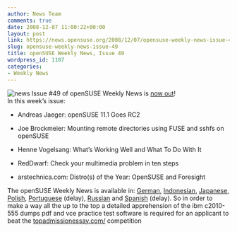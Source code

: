 ```yaml
---
author: News Team
comments: true
date: 2008-12-07 11:00:22+00:00
layout: post
link: https://news.opensuse.org/2008/12/07/opensuse-weekly-news-issue-49/
slug: opensuse-weekly-news-issue-49
title: openSUSE Weekly News, Issue 49
wordpress_id: 1107
categories:
- Weekly News
---
```


![news](//news.opensuse.org/wp-content/uploads/2007/11/knewsticker.png) Issue #49 of openSUSE Weekly News is [now out](http://en.opensuse.org/OpenSUSE_Weekly_News/49)!  
In this week’s issue:


  * Andreas Jaeger: openSUSE 11.1 Goes RC2

  * Joe Brockmeier: Mounting remote directories using FUSE and sshfs on openSUSE

  * Henne Vogelsang: What’s Working Well and What To Do With It

  * RedDwarf: Check your multimedia problem in ten steps

  * arstechnica.com: Distro(s) of the Year: OpenSUSE and Foresight 





The openSUSE Weekly News is available in: 
[German](http://de.opensuse.org/OpenSUSE-Wochenschau/49), 
[Indonesian](http://en.opensuse.org/OpenSUSE_Weekly_News/49/indonesian), 
[Japanese](http://ja.opensuse.org/OpenSUSE_Weekly_News/49), 
[Polish](http://pl.opensuse.org/Tygodnik_openSUSE/49), 
[Portuguese](http://pt.opensuse.org/Not%C3%ADcias_da_semana_no_openSUSE/49) (delay),
[Russian](http://ru.opensuse.org/%D0%95%D0%B6%D0%B5%D0%BD%D0%B5%D0%B4%D0%B5%D0%BB%D1%8C%D0%BD%D1%8B%D0%B5_%D0%BD%D0%BE%D0%B2%D0%BE%D1%81%D1%82%D0%B8_openSUSE/49) and
[Spanish](http://es.opensuse.org/OpenSUSE_Noticias_Semanales/49) (delay). So in order to make a way all the up to the top a detailed apprehension of the ibm c2010-555 dumps pdf and vce practice test software is required for an applicant to beat the [topadmissionessay.com/](https://topadmissionessay.com/) competition
